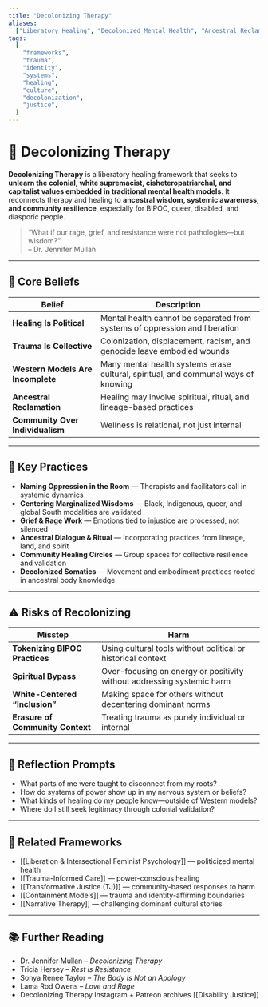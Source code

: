 ```yaml
---
title: "Decolonizing Therapy"
aliases:
  ["Liberatory Healing", "Decolonized Mental Health", "Ancestral Reclamation"]
tags:
  [
    "frameworks",
    "trauma",
    "identity",
    "systems",
    "healing",
    "culture",
    "decolonization",
    "justice",
  ]
---
```


<!-- @format -->

# 🌿 Decolonizing Therapy

**Decolonizing Therapy** is a liberatory healing framework that seeks to **unlearn the colonial, white supremacist, cisheteropatriarchal, and capitalist values embedded in traditional mental health models**. It reconnects therapy and healing to **ancestral wisdom, systemic awareness, and community resilience**, especially for BIPOC, queer, disabled, and diasporic people.

> “What if our rage, grief, and resistance were not pathologies—but wisdom?”  
> – Dr. Jennifer Mullan

---

## 🧠 Core Beliefs

| Belief                            | Description                                                                        |
| --------------------------------- | ---------------------------------------------------------------------------------- |
| **Healing Is Political**          | Mental health cannot be separated from systems of oppression and liberation        |
| **Trauma Is Collective**          | Colonization, displacement, racism, and genocide leave embodied wounds             |
| **Western Models Are Incomplete** | Many mental health systems erase cultural, spiritual, and communal ways of knowing |
| **Ancestral Reclamation**         | Healing may involve spiritual, ritual, and lineage-based practices                 |
| **Community Over Individualism**  | Wellness is relational, not just internal                                          |

---

## 🔄 Key Practices

- **Naming Oppression in the Room** — Therapists and facilitators call in systemic dynamics
- **Centering Marginalized Wisdoms** — Black, Indigenous, queer, and global South modalities are validated
- **Grief & Rage Work** — Emotions tied to injustice are processed, not silenced
- **Ancestral Dialogue & Ritual** — Incorporating practices from lineage, land, and spirit
- **Community Healing Circles** — Group spaces for collective resilience and validation
- **Decolonized Somatics** — Movement and embodiment practices rooted in ancestral body knowledge

---

## ⚠️ Risks of Recolonizing

| Misstep                          | Harm                                                                   |
| -------------------------------- | ---------------------------------------------------------------------- |
| **Tokenizing BIPOC Practices**   | Using cultural tools without political or historical context           |
| **Spiritual Bypass**             | Over-focusing on energy or positivity without addressing systemic harm |
| **White-Centered “Inclusion”**   | Making space for others without decentering dominant norms             |
| **Erasure of Community Context** | Treating trauma as purely individual or internal                       |

---

## 💬 Reflection Prompts

- What parts of me were taught to disconnect from my roots?
- How do systems of power show up in my nervous system or beliefs?
- What kinds of healing do my people know—outside of Western models?
- Where do I still seek legitimacy through colonial validation?

---

## 🔗 Related Frameworks

- [[Liberation & Intersectional Feminist Psychology]] — politicized mental health
- [[Trauma-Informed Care]] — power-conscious healing
- [[Transformative Justice (TJ)]] — community-based responses to harm
- [[Containment Models]] — trauma and identity-affirming boundaries
- [[Narrative Therapy]] — challenging dominant cultural stories

---

## 📚 Further Reading

- Dr. Jennifer Mullan – _Decolonizing Therapy_
- Tricia Hersey – _Rest is Resistance_
- Sonya Renee Taylor – _The Body Is Not an Apology_
- Lama Rod Owens – _Love and Rage_
- Decolonizing Therapy Instagram + Patreon archives
  [[Disability Justice]]
